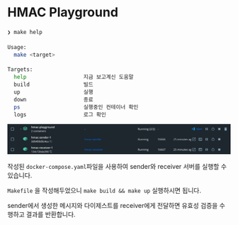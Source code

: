 # HMAC Playground

```bash
❯ make help

Usage:
  make <target>

Targets:
  help                  지금 보고계신 도움말
  build                 빌드
  up                    실행
  down                  종료
  ps                    실행중인 컨테이너 확인
  logs                  로그 확인
```

![Alt text](image.png)

작성된 `docker-compose.yaml`파일을 사용하여 sender와 receiver 서버를 실행할 수 있습니다.

`Makefile` 을 작성해두었으니 `make build && make up` 실행하시면 됩니다.

sender에서 생성한 메시지와 다이제스트를 receiver에게 전달하면 유효성 검증을 수행하고 결과를 반환합니다.
